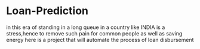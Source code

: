 # Loan-Prediction
in this era of standing in a long queue in a country like INDIA is a stress,hence to remove such pain for common people as well as saving energy here is a project that will automate the process of  loan disbursement

